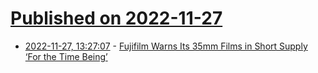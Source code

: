# [Published on 2022-11-27](index.md)

* [2022-11-27, 13:27:07](https://news.ycombinator.com/item?id=33762795) - [Fujifilm Warns Its 35mm Films in Short Supply ‘For the Time Being’](https://petapixel.com/2022/11/25/fujifilm-warns-its-35mm-films-in-short-supply-for-the-time-being/)
